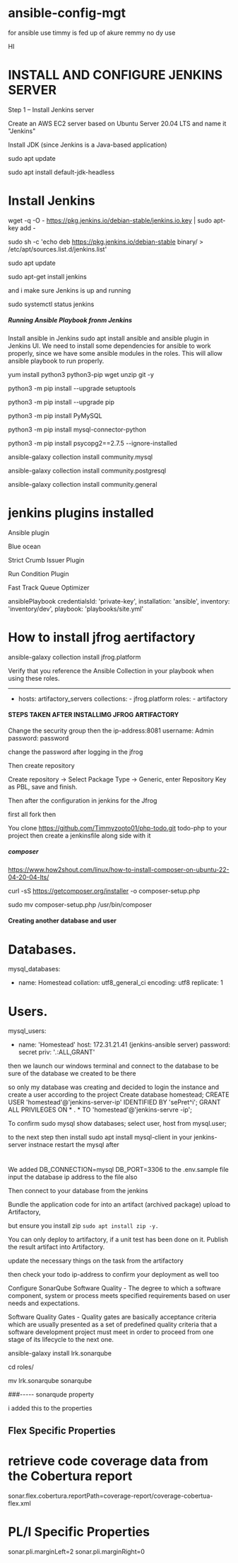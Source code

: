 # ansible-config-mgt
for ansible use 
timmy is fed up of akure
remmy no dy use 

HI

# INSTALL AND CONFIGURE JENKINS SERVER

Step 1 – Install Jenkins server

Create an AWS EC2 server based on Ubuntu Server 20.04 LTS and name it "Jenkins"

Install JDK (since Jenkins is a Java-based application)

sudo apt update

sudo apt install default-jdk-headless

# Install Jenkins

wget -q -O - https://pkg.jenkins.io/debian-stable/jenkins.io.key | sudo apt-key add -

sudo sh -c 'echo deb https://pkg.jenkins.io/debian-stable binary/ > \
    /etc/apt/sources.list.d/jenkins.list'

sudo apt update

sudo apt-get install jenkins

and i make sure Jenkins is up and running

sudo systemctl status jenkins




##### Running Ansible Playbook fronm Jenkins
Install ansible in Jenkins sudo apt install ansible and ansible plugin in Jenkins UI. We need to install some dependencies for ansible to work properly, since we have some ansible modules in the roles. This will allow ansible playbook to run properly.

yum install python3 python3-pip wget unzip git -y

python3 -m pip install --upgrade setuptools

python3 -m pip install --upgrade pip

python3 -m pip install PyMySQL

python3 -m pip install mysql-connector-python

python3 -m pip install psycopg2==2.7.5 --ignore-installed

ansible-galaxy collection install community.mysql

ansible-galaxy collection install community.postgresql

ansible-galaxy collection install community.general




# jenkins plugins installed 
Ansible plugin

Blue ocean

Strict Crumb Issuer Plugin


Run Condition Plugin

Fast Track Queue Optimizer


ansiblePlaybook credentialsId: 'private-key', installation: 'ansible', inventory: 'inventory/dev', playbook: 'playbooks/site.yml'


# How to install jfrog aertifactory

ansible-galaxy collection install jfrog.platform


Verify that you reference the Ansible Collection in your playbook when using these roles.

---
- hosts: artifactory_servers
      collections:
        - jfrog.platform
      roles:
        - artifactory
####  STEPS TAKEN AFTER INSTALLIMG JFROG ARTIFACTORY

Change the security group
then the ip-address:8081
username: Admin
password: password

change the password after logging in the jfrog 

Then create repository 

Create repository -> Select Package Type -> Generic, enter Repository Key as PBL, save and finish.

Then after the configuration in jenkins for the Jfrog 

 first all fork then 

You clone https://github.com/Timmyzooto01/php-todo.git todo-php to your project then create a jenkinsfile along side with it 

##### composer 

https://www.how2shout.com/linux/how-to-install-composer-on-ubuntu-22-04-20-04-lts/

curl -sS https://getcomposer.org/installer -o composer-setup.php

sudo mv composer-setup.php /usr/bin/composer

#### Creating another database and user 

# Databases.
mysql_databases:
   - name: Homestead
     collation: utf8_general_ci
     encoding: utf8
     replicate: 1

# Users.
mysql_users: 
  - name: 'Homestead'
    host: 172.31.21.41 (jenkins-ansible server)
    password: secret
    priv: '*.*:ALL,GRANT'


then 
we launch our windows terminal and connect to the database to be sure of the database we created to be there 

so only my database was creating and decided to login the instance and create a user according to the project 
Create database homestead;
CREATE USER 'homestead'@'jenkins-server-ip' IDENTIFIED BY 'sePret^i';
GRANT ALL PRIVILEGES ON * . * TO 'homestead'@'jenkins-servre -ip';

To confirm 
sudo mysql 
show databases;
select user, host from mysql.user;


to the next step 
then install 
sudo apt install mysql-client in your jenkins-server instnace 
restart the mysql after 
#



We added 
DB_CONNECTION=mysql
DB_PORT=3306
 to the .env.sample file 
 input the database ip address to the file also 


Then connect to your database from the jenkins 



Bundle the application code for into an artifact (archived package) upload to Artifactory, 

but ensure you install zip `sudo apt install zip -y.`

 
You can only deploy to artifactory, if a unit test has been done on it. Publish the result artifact into Artifactory.


update the necessary things on the task from the artifactory 


then check your todo ip-address to confirm your deployment as well too 


Configure SonarQube
Software Quality - The degree to which a software component, system or process meets specified requirements based on user needs and expectations.

Software Quality Gates - Quality gates are basically acceptance criteria which are usually presented as a set of predefined quality criteria that a software development project must meet in order to proceed from one stage of its lifecycle to the next one.


ansible-galaxy install lrk.sonarqube

cd roles/


mv lrk.sonarqube sonarqube



###----- sonarqude property 

i added this to the properties 

## Flex Specific Properties

# retrieve code coverage data from the Cobertura report
sonar.flex.cobertura.reportPath=coverage-report/coverage-cobertua-flex.xml



# PL/I Specific Properties
sonar.pli.marginLeft=2
sonar.pli.marginRight=0




